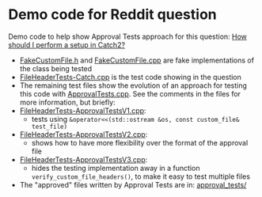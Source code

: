 # Demo code for Reddit question

Demo code to help show Approval Tests approach for this question: [How should I perform a setup in Catch2?](https://old.reddit.com/r/cpp_questions/comments/de5ojy/how_should_i_perform_a_setup_in_catch2/)

* [FakeCustomFile.h](FakeCustomFile.h) and [FakeCustomFile.cpp](FakeCustomFile.cpp) are fake implementations of the class being tested
* [FileHeaderTests-Catch.cpp](FileHeaderTests-Catch.cpp) is the test code showing in the question
* The remaining test files show the evolution of an approach for testing this code with [ApprovalTests.cpp](https://github.com/approvals/ApprovalTests.cpp). See the comments in the files for more information, but briefly:
* [FileHeaderTests-ApprovalTestsV1.cpp](FileHeaderTests-ApprovalTestsV1.cpp):
    * tests using `&operator<<(std::ostream &os, const custom_file& test_file)`
* [FileHeaderTests-ApprovalTestsV2.cpp](FileHeaderTests-ApprovalTestsV2.cpp):
    * shows how to have more flexibility over the format of the approval file
* [FileHeaderTests-ApprovalTestsV3.cpp](FileHeaderTests-ApprovalTestsV3.cpp):
    * hides the testing implementation away in a function `verify_custom_file_headers()`, to make it easy to test multiple files
* The "approved" files written by Approval Tests are in: [approval_tests/](approval_tests/)
 